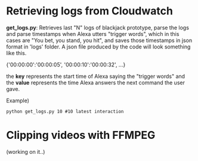 # Retrieving logs from Cloudwatch

__get_logs.py__: Retrieves last "N" logs of blackjack prototype, parse the logs and parse timestamps when Alexa utters "trigger words", which in this cases are "You bet, you stand, you hit", and saves those timestamps in json format in 'logs' folder. A json file produced by the code will look something like this.

{'00:00:00':'00:00:05',
'00:00:10':'00:00:32',
...}

the __key__ represents the start time of Alexa saying the "trigger words" and the __value__ represents the time Alexa answers the next command the user gave.

Example)
```
python get_logs.py 10 #10 latest interaction 
```

# Clipping videos with FFMPEG

(working on it..)
